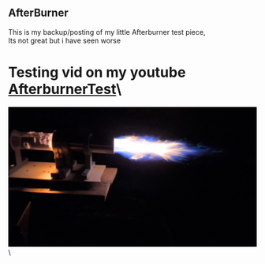 ## AfterBurner

This is my backup/posting of my little Afterburner test piece, \
Its not great but i have seen worse
# Testing vid on my youtube [AfterburnerTest](https://youtu.be/r_q5uBkwENI?si=lZsYyg5NFj2jl1zo)\
![Afterburner]( https://github.com/UwUyourmom/AfterBurner/blob/main/pics/untitled-f000051.png)\


